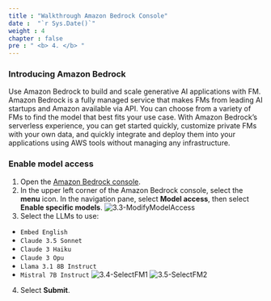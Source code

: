 ```yaml
---
title : "Walkthrough Amazon Bedrock Console"
date :  "`r Sys.Date()`" 
weight : 4 
chapter : false
pre : " <b> 4. </b> "
---
```

### Introducing Amazon Bedrock
Use Amazon Bedrock to build and scale generative AI applications with FM. Amazon Bedrock is a fully managed service that makes FMs from leading AI startups and Amazon available via API. You can choose from a variety of FMs to find the model that best fits your use case. With Amazon Bedrock’s serverless experience, you can get started quickly, customize private FMs with your own data, and quickly integrate and deploy them into your applications using AWS tools without managing any infrastructure.

### Enable model access
1. Open the [Amazon Bedrock console](https://console.aws.amazon.com/bedrock/home).
2. In the upper left corner of the Amazon Bedrock console, select the **menu** icon. In the navigation pane, select **Model access**, then select **Enable specific models**.
![3.3-ModifyModelAccess](/images/3.connect/3.3-ModifyModelAccess.png)
3. Select the LLMs to use:
- ```Embed English```
- ```Claude 3.5 Sonnet```
- ```Claude 3 Haiku```
- ```Claude 3 Opu```
- ```Llama 3.1 8B Instruct```
- ```Mistral 7B Instruct```
![3.4-SelectFM1](/images/3.connect/3.4-SelectFM1.png)
![3.5-SelectFM2](/images/3.connect/3.5-SelectFM2.png)
4. Select **Submit**.